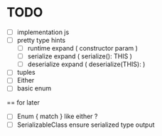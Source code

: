 # TODO

- [ ] implementation js
- [ ] pretty type hints
  - [ ] runtime expand ( constructor param )
  - [ ] serialize expand ( serialize(): THIS )
  - [ ] deserialize expand ( deserialize(THIS): )
- [ ] tuples
- [ ] Either
- [ ] basic enum

== for later

- [ ] Enum { match } like either ?
- [ ] SerializableClass ensure serialized type output
